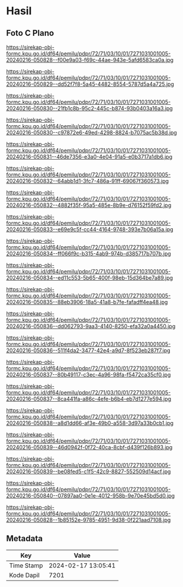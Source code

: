 # Hasil

## Foto C Plano

https://sirekap-obj-formc.kpu.go.id/df64/pemilu/pdpr/72/71/03/10/01/7271031001005-20240216-050828--f00e9a03-f69c-44ae-943e-5afd6583ca0a.jpg

https://sirekap-obj-formc.kpu.go.id/df64/pemilu/pdpr/72/71/03/10/01/7271031001005-20240216-050829--dd52f7f8-5a45-4482-8554-5787d5a4a725.jpg

https://sirekap-obj-formc.kpu.go.id/df64/pemilu/pdpr/72/71/03/10/01/7271031001005-20240216-050830--21fb1c8b-95c2-445c-b874-93b0403a16a3.jpg

https://sirekap-obj-formc.kpu.go.id/df64/pemilu/pdpr/72/71/03/10/01/7271031001005-20240216-050830--c97872e6-49ed-4298-8824-b7075ac5b38d.jpg

https://sirekap-obj-formc.kpu.go.id/df64/pemilu/pdpr/72/71/03/10/01/7271031001005-20240216-050831--46de7356-e3a0-4e04-91a5-e0b3717a1db6.jpg

https://sirekap-obj-formc.kpu.go.id/df64/pemilu/pdpr/72/71/03/10/01/7271031001005-20240216-050832--64abb1d1-3fc7-486a-91ff-69067f360573.jpg

https://sirekap-obj-formc.kpu.go.id/df64/pemilu/pdpr/72/71/03/10/01/7271031001005-20240216-050832--4882f35f-95a5-485e-8b9e-d76152f59fd2.jpg

https://sirekap-obj-formc.kpu.go.id/df64/pemilu/pdpr/72/71/03/10/01/7271031001005-20240216-050833--e69e9c5f-cc44-4164-9748-393e7b06a15a.jpg

https://sirekap-obj-formc.kpu.go.id/df64/pemilu/pdpr/72/71/03/10/01/7271031001005-20240216-050834--ff066f9c-b315-4ab9-974b-d385717b707b.jpg

https://sirekap-obj-formc.kpu.go.id/df64/pemilu/pdpr/72/71/03/10/01/7271031001005-20240216-050834--ed11c553-5b65-400f-98eb-15d364be7a89.jpg

https://sirekap-obj-formc.kpu.go.id/df64/pemilu/pdpr/72/71/03/10/01/7271031001005-20240216-050835--88eb3906-18a5-41a8-b7fe-fafadff4ea48.jpg

https://sirekap-obj-formc.kpu.go.id/df64/pemilu/pdpr/72/71/03/10/01/7271031001005-20240216-050836--dd062793-9aa3-4140-8250-efa32a0a4450.jpg

https://sirekap-obj-formc.kpu.go.id/df64/pemilu/pdpr/72/71/03/10/01/7271031001005-20240216-050836--511f4da2-3477-42e4-a9d7-8f523eb287f7.jpg

https://sirekap-obj-formc.kpu.go.id/df64/pemilu/pdpr/72/71/03/10/01/7271031001005-20240216-050837--80b49117-c3ec-4a96-98fa-f5472ca35cf0.jpg

https://sirekap-obj-formc.kpu.go.id/df64/pemilu/pdpr/72/71/03/10/01/7271031001005-20240216-050837--8ca441fa-a86c-4efe-b6b4-eb7d1277e594.jpg

https://sirekap-obj-formc.kpu.go.id/df64/pemilu/pdpr/72/71/03/10/01/7271031001005-20240216-050838--a8d1dd66-af3e-49b0-a558-3d97a33b0cb1.jpg

https://sirekap-obj-formc.kpu.go.id/df64/pemilu/pdpr/72/71/03/10/01/7271031001005-20240216-050839--46d0942f-0f72-40ca-8cbf-d439f126b893.jpg

https://sirekap-obj-formc.kpu.go.id/df64/pemilu/pdpr/72/71/03/10/01/7271031001005-20240216-050839--be08fed5-c1f5-42c9-8827-552509d14acf.jpg

https://sirekap-obj-formc.kpu.go.id/df64/pemilu/pdpr/72/71/03/10/01/7271031001005-20240216-050840--07897aa0-0e1e-4012-958b-9e70e45bd5d0.jpg

https://sirekap-obj-formc.kpu.go.id/df64/pemilu/pdpr/72/71/03/10/01/7271031001005-20240216-050828--1b85152e-9785-4951-9d38-0f221aad7108.jpg


## Metadata

| Key        | Value               |
| ---------- | ------------------- |
| Time Stamp | 2024-02-17 13:05:41 |
| Kode Dapil | 7201                |



